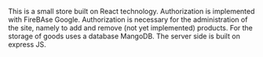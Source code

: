 This is a small store built on React technology. 
Authorization is implemented with FireBAse Google. 
Authorization is necessary for the administration of the site, namely to add and remove (not yet implemented) products. 
For the storage of goods uses a database MangoDB.
The server side is built on express JS.
